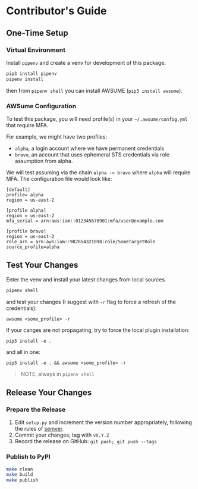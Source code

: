 # Contributor's Guide

## One-Time Setup

### Virtual Environment

Install `pipenv` and create a venv for development of this package.

```sh
pip3 install pipenv
pipenv install
```

then from `pipenv shell` you can install AWSUME (`pip3 install awsume`).


### AWSume Configuration

To test this package, you will need profile(s) in your `~/.awsume/config.yml` that require MFA.

For example, we might have two profiles:
- `alpha`, a login account where we have permanent credentials
- `bravo`, an account that uses ephemeral STS credentials via role assumption
from alpha.

We will test assuming via the chain `alpha -> bravo` where `alpha` will require MFA.
The configuration file would look like:

```
[default]
profile= alpha
region = us-east-2

[profile alpha]
region = us-east-2
mfa_serial = arn:aws:iam::012345678901:mfa/user@example.com

[profile bravo]
region = us-east-2
role_arn = arn:aws:iam::987654321098:role/SomeTargetRole
source_profile=alpha
```

## Test Your Changes

Enter the venv and install your latest changes from local sources.

```sh
pipenv shell
```

 and test your changes (I suggest with `-r` flag to force a refresh of the credentials):

```shell
awsume <some_profile> -r
```

If your canges are not propagating, try to force the local plugin installation:

```shell
pip3 install -e .
```

and all in one:

```shell
pip3 install -e . && awsume <some_profile> -r
```

> NOTE: always in `pipenv shell`




## Release Your Changes

### Prepare the Release

1. Edit `setup.py` and increment the version number appropriately, following the rules of [semver](https://semver.org/).
2. Commit your changes; tag with `vX.Y.Z`
3. Record the release on GitHub: `git push; git push --tags`

### Publish to PyPI

```sh
make clean
make build
make publish
```
